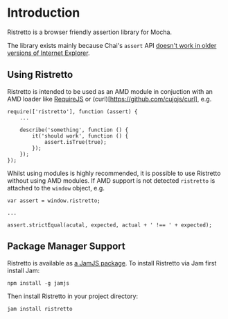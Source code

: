 # Introduction

Ristretto is a browser friendly assertion library for Mocha.

The library exists mainly because Chai's `assert` API [doesn't work in older versions of Internet Explorer](https://github.com/chaijs/chai/issues/117).

## Using Ristretto

Ristretto is intended to be used as an AMD module in conjuction with an AMD loader like [RequireJS](http://www.requirejs.org/) or (curl)[https://github.com/cujojs/curl], e.g.

    require(['ristretto'], function (assert) {
    	...

    	describe('something', function () {
    		it('should work', function () {
    			assert.isTrue(true);
    		});
    	});
    });

Whilst using modules is highly recommended, it is possible to use Ristretto without using AMD modules. If AMD support is not detected `ristretto` is attached to the `window` object, e.g.

    var assert = window.ristretto;

    ...

    assert.strictEqual(acutal, expected, actual + ' !== ' + expected);

## Package Manager Support

Ristretto is available as [a JamJS package](http://jamjs.org/packages/#/details/ristretto). To install Ristretto via Jam first install Jam:

    npm install -g jamjs

 Then install Ristretto in your project directory:

    jam install ristretto
